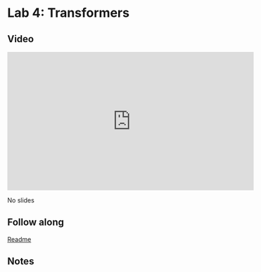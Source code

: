 # Lab 4: Transformers

## Video

<iframe width="560" height="315" src="https://www.youtube.com/embed/BtBZ84PcTgs" frameborder="0" allow="accelerometer; autoplay; clipboard-write; encrypted-media; gyroscope; picture-in-picture" allowfullscreen></iframe>

No slides

## Follow along

[Readme](https://github.com/full-stack-deep-learning/fsdl-text-recognizer-2021-labs/tree/main/lab4#readme)

## Notes
